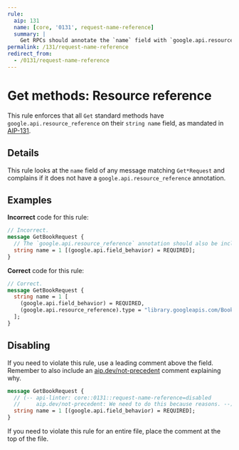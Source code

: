 ```yaml
---
rule:
  aip: 131
  name: [core, '0131', request-name-reference]
  summary: |
    Get RPCs should annotate the `name` field with `google.api.resource_reference`.
permalink: /131/request-name-reference
redirect_from:
  - /0131/request-name-reference
---
```


# Get methods: Resource reference

This rule enforces that all `Get` standard methods have
`google.api.resource_reference` on their `string name` field, as mandated in
[AIP-131][].

## Details

This rule looks at the `name` field of any message matching `Get*Request` and
complains if it does not have a `google.api.resource_reference` annotation.

## Examples

**Incorrect** code for this rule:

```proto
// Incorrect.
message GetBookRequest {
  // The `google.api.resource_reference` annotation should also be included.
  string name = 1 [(google.api.field_behavior) = REQUIRED];
}
```

**Correct** code for this rule:

```proto
// Correct.
message GetBookRequest {
  string name = 1 [
    (google.api.field_behavior) = REQUIRED,
    (google.api.resource_reference).type = "library.googleapis.com/Book"
  ];
}
```

## Disabling

If you need to violate this rule, use a leading comment above the field.
Remember to also include an [aip.dev/not-precedent][] comment explaining why.

```proto
message GetBookRequest {
  // (-- api-linter: core::0131::request-name-reference=disabled
  //     aip.dev/not-precedent: We need to do this because reasons. --)
  string name = 1 [(google.api.field_behavior) = REQUIRED];
}
```

If you need to violate this rule for an entire file, place the comment at the
top of the file.

[aip-131]: https://aip.dev/131
[aip.dev/not-precedent]: https://aip.dev/not-precedent

